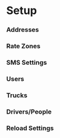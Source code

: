 # Setup

### Addresses

### Rate Zones

### SMS Settings

### Users

### Trucks



### Drivers/People

### Reload Settings
